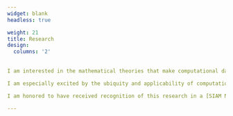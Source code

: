 ```yaml
---
widget: blank
headless: true

weight: 21
title: Research
design:
  columns: '2'
  
  
I am interested in the mathematical theories that make computational data analysis and AI/ML methods rigorous and scalable. In particular, I am interested in imaging and high-dimensional data analysis. 

I am especially excited by the ubiquity and applicability of computational mathematics. I love that the same foundational methods can be easily extended to applications in various data-rich science and engineering domains. My undergraduate research experience has primarily focused on application fields such as medical imaging/public health, media processing, and space science. 

I am honored to have received recognition of this research in a [SIAM News Article.](https://sinews.siam.org/Details-Page/a-modified-watermarking-scheme-based-on-the-singular-value-decomposition)

---
```

